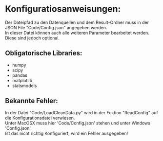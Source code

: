 # Konfiguratiosanweisungen:

Der Dateipfad zu den Datenquellen und dem Result-Ordner muss in der JSON File "Code/Config.json" angegeben werden. </br>
In dieser Datei können auch alle weiteren Parameter bearbeitet werden. Diese sind jedoch optional.

## Obligatorische Libraries:
- numpy
- scipy
- pandas
- matplotlib
- statsmodels

## Bekannte Fehler:
In der Datei "Code/LoadCleanData.py" wird in der Fuktion "ReadConfig" auf die Konfigurationsdatei verwiesen. </br>
Unter MacOSX muss hier 'Code/Config.json' stehen und unter Windows 'Config.json'. </br>
Ist das nicht richtig Konfiguriert, wird ein Fehler ausgegeben!